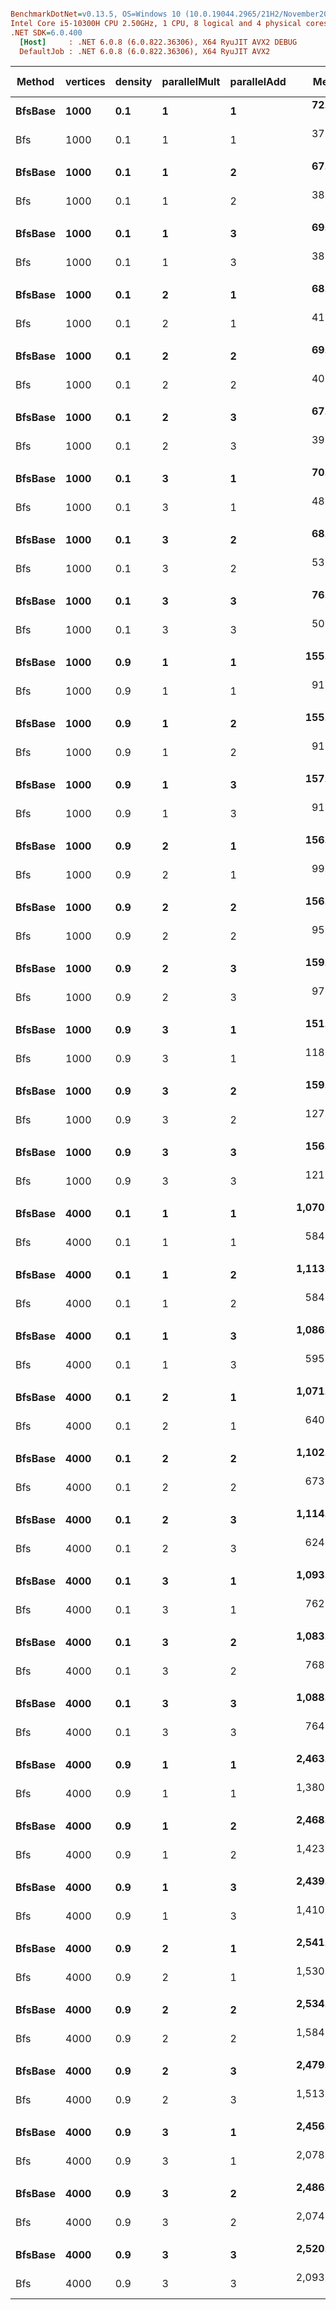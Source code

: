 ``` ini

BenchmarkDotNet=v0.13.5, OS=Windows 10 (10.0.19044.2965/21H2/November2021Update)
Intel Core i5-10300H CPU 2.50GHz, 1 CPU, 8 logical and 4 physical cores
.NET SDK=6.0.400
  [Host]     : .NET 6.0.8 (6.0.822.36306), X64 RyuJIT AVX2 DEBUG
  DefaultJob : .NET 6.0.8 (6.0.822.36306), X64 RyuJIT AVX2


```
|  Method | vertices | density | parallelMult | parallelAdd |        Mean |     Error |    StdDev |      Median | Ratio | RatioSD |         Gen0 |       Gen1 |  Allocated | Alloc Ratio |
|-------- |--------- |-------- |------------- |------------ |------------:|----------:|----------:|------------:|------:|--------:|-------------:|-----------:|-----------:|------------:|
| **BfsBase** |     **1000** |     **0.1** |            **1** |           **1** |    **72.35 ms** |  **0.315 ms** |  **0.280 ms** |    **72.32 ms** |  **1.00** |    **0.00** |   **24000.0000** |   **285.7143** |    **95.9 MB** |        **1.00** |
|     Bfs |     1000 |     0.1 |            1 |           1 |    37.84 ms |  0.510 ms |  0.477 ms |    37.78 ms |  0.52 |    0.01 |   23285.7143 |   642.8571 |    94.9 MB |        0.99 |
|         |          |         |              |             |             |           |           |             |       |         |              |            |            |             |
| **BfsBase** |     **1000** |     **0.1** |            **1** |           **2** |    **67.02 ms** |  **0.256 ms** |  **0.214 ms** |    **67.08 ms** |  **1.00** |    **0.00** |   **23000.0000** |   **375.0000** |   **92.07 MB** |        **1.00** |
|     Bfs |     1000 |     0.1 |            1 |           2 |    38.44 ms |  0.412 ms |  0.385 ms |    38.41 ms |  0.57 |    0.01 |   23142.8571 |   785.7143 |   94.28 MB |        1.02 |
|         |          |         |              |             |             |           |           |             |       |         |              |            |            |             |
| **BfsBase** |     **1000** |     **0.1** |            **1** |           **3** |    **69.80 ms** |  **0.166 ms** |  **0.147 ms** |    **69.81 ms** |  **1.00** |    **0.00** |   **24125.0000** |   **375.0000** |   **96.42 MB** |        **1.00** |
|     Bfs |     1000 |     0.1 |            1 |           3 |    38.20 ms |  0.692 ms |  0.647 ms |    38.34 ms |  0.55 |    0.01 |   23428.5714 |   857.1429 |   95.31 MB |        0.99 |
|         |          |         |              |             |             |           |           |             |       |         |              |            |            |             |
| **BfsBase** |     **1000** |     **0.1** |            **2** |           **1** |    **68.75 ms** |  **0.235 ms** |  **0.220 ms** |    **68.75 ms** |  **1.00** |    **0.00** |   **23500.0000** |   **500.0000** |   **93.84 MB** |        **1.00** |
|     Bfs |     1000 |     0.1 |            2 |           1 |    41.29 ms |  0.437 ms |  0.409 ms |    41.26 ms |  0.60 |    0.01 |   23153.8462 |  1153.8462 |    96.6 MB |        1.03 |
|         |          |         |              |             |             |           |           |             |       |         |              |            |            |             |
| **BfsBase** |     **1000** |     **0.1** |            **2** |           **2** |    **69.56 ms** |  **0.451 ms** |  **0.422 ms** |    **69.45 ms** |  **1.00** |    **0.00** |   **23625.0000** |   **500.0000** |   **94.86 MB** |        **1.00** |
|     Bfs |     1000 |     0.1 |            2 |           2 |    40.96 ms |  0.743 ms |  0.695 ms |    41.14 ms |  0.59 |    0.01 |   22923.0769 |   923.0769 |   95.32 MB |        1.00 |
|         |          |         |              |             |             |           |           |             |       |         |              |            |            |             |
| **BfsBase** |     **1000** |     **0.1** |            **2** |           **3** |    **67.21 ms** |  **0.363 ms** |  **0.340 ms** |    **67.08 ms** |  **1.00** |    **0.00** |   **23250.0000** |   **500.0000** |   **92.94 MB** |        **1.00** |
|     Bfs |     1000 |     0.1 |            2 |           3 |    39.12 ms |  0.759 ms |  0.874 ms |    38.90 ms |  0.58 |    0.01 |   22692.3077 |  1230.7692 |   94.35 MB |        1.02 |
|         |          |         |              |             |             |           |           |             |       |         |              |            |            |             |
| **BfsBase** |     **1000** |     **0.1** |            **3** |           **1** |    **70.62 ms** |  **0.247 ms** |  **0.219 ms** |    **70.64 ms** |  **1.00** |    **0.00** |   **24000.0000** |   **125.0000** |   **96.47 MB** |        **1.00** |
|     Bfs |     1000 |     0.1 |            3 |           1 |    48.84 ms |  0.967 ms |  2.299 ms |    48.33 ms |  0.68 |    0.03 |   22000.0000 |  2000.0000 |   94.54 MB |        0.98 |
|         |          |         |              |             |             |           |           |             |       |         |              |            |            |             |
| **BfsBase** |     **1000** |     **0.1** |            **3** |           **2** |    **68.04 ms** |  **0.506 ms** |  **0.423 ms** |    **67.98 ms** |  **1.00** |    **0.00** |   **23500.0000** |  **1000.0000** |   **93.99 MB** |        **1.00** |
|     Bfs |     1000 |     0.1 |            3 |           2 |    53.02 ms |  1.052 ms |  2.028 ms |    52.66 ms |  0.78 |    0.04 |   22000.0000 |  1000.0000 |   95.49 MB |        1.02 |
|         |          |         |              |             |             |           |           |             |       |         |              |            |            |             |
| **BfsBase** |     **1000** |     **0.1** |            **3** |           **3** |    **76.24 ms** |  **0.954 ms** |  **0.892 ms** |    **76.05 ms** |  **1.00** |    **0.00** |   **23571.4286** |   **428.5714** |   **94.48 MB** |        **1.00** |
|     Bfs |     1000 |     0.1 |            3 |           3 |    50.70 ms |  1.003 ms |  1.073 ms |    50.82 ms |  0.67 |    0.02 |   22250.0000 |  1000.0000 |   95.35 MB |        1.01 |
|         |          |         |              |             |             |           |           |             |       |         |              |            |            |             |
| **BfsBase** |     **1000** |     **0.9** |            **1** |           **1** |   **155.64 ms** |  **0.648 ms** |  **0.574 ms** |   **155.86 ms** |  **1.00** |    **0.00** |   **74500.0000** |   **250.0000** |  **298.12 MB** |        **1.00** |
|     Bfs |     1000 |     0.9 |            1 |           1 |    91.83 ms |  1.432 ms |  1.339 ms |    92.16 ms |  0.59 |    0.01 |   75333.3333 |   500.0000 |  301.97 MB |        1.01 |
|         |          |         |              |             |             |           |           |             |       |         |              |            |            |             |
| **BfsBase** |     **1000** |     **0.9** |            **1** |           **2** |   **155.70 ms** |  **0.385 ms** |  **0.341 ms** |   **155.58 ms** |  **1.00** |    **0.00** |   **74250.0000** |   **250.0000** |   **296.8 MB** |        **1.00** |
|     Bfs |     1000 |     0.9 |            1 |           2 |    91.87 ms |  1.085 ms |  1.015 ms |    92.28 ms |  0.59 |    0.01 |   75166.6667 |  1000.0000 |  301.64 MB |        1.02 |
|         |          |         |              |             |             |           |           |             |       |         |              |            |            |             |
| **BfsBase** |     **1000** |     **0.9** |            **1** |           **3** |   **157.32 ms** |  **0.570 ms** |  **0.476 ms** |   **157.21 ms** |  **1.00** |    **0.00** |   **74500.0000** |   **250.0000** |  **298.07 MB** |        **1.00** |
|     Bfs |     1000 |     0.9 |            1 |           3 |    91.14 ms |  1.528 ms |  1.355 ms |    91.60 ms |  0.58 |    0.01 |   75500.0000 |  1166.6667 |  302.76 MB |        1.02 |
|         |          |         |              |             |             |           |           |             |       |         |              |            |            |             |
| **BfsBase** |     **1000** |     **0.9** |            **2** |           **1** |   **156.01 ms** |  **0.214 ms** |  **0.200 ms** |   **155.99 ms** |  **1.00** |    **0.00** |   **74000.0000** |   **250.0000** |  **296.27 MB** |        **1.00** |
|     Bfs |     1000 |     0.9 |            2 |           1 |    99.84 ms |  1.757 ms |  1.644 ms |    99.53 ms |  0.64 |    0.01 |   74000.0000 |  1166.6667 |  299.32 MB |        1.01 |
|         |          |         |              |             |             |           |           |             |       |         |              |            |            |             |
| **BfsBase** |     **1000** |     **0.9** |            **2** |           **2** |   **156.80 ms** |  **0.296 ms** |  **0.263 ms** |   **156.86 ms** |  **1.00** |    **0.00** |   **74500.0000** |   **250.0000** |   **298.3 MB** |        **1.00** |
|     Bfs |     1000 |     0.9 |            2 |           2 |    95.71 ms |  1.327 ms |  1.242 ms |    95.85 ms |  0.61 |    0.01 |   73666.6667 |  1500.0000 |  298.53 MB |        1.00 |
|         |          |         |              |             |             |           |           |             |       |         |              |            |            |             |
| **BfsBase** |     **1000** |     **0.9** |            **2** |           **3** |   **159.14 ms** |  **0.249 ms** |  **0.233 ms** |   **159.08 ms** |  **1.00** |    **0.00** |   **75250.0000** |   **250.0000** |  **300.37 MB** |        **1.00** |
|     Bfs |     1000 |     0.9 |            2 |           3 |    97.44 ms |  1.083 ms |  1.013 ms |    97.55 ms |  0.61 |    0.01 |   74166.6667 |  1333.3333 |  299.99 MB |        1.00 |
|         |          |         |              |             |             |           |           |             |       |         |              |            |            |             |
| **BfsBase** |     **1000** |     **0.9** |            **3** |           **1** |   **151.97 ms** |  **0.315 ms** |  **0.279 ms** |   **151.94 ms** |  **1.00** |    **0.00** |   **74000.0000** |   **250.0000** |  **295.98 MB** |        **1.00** |
|     Bfs |     1000 |     0.9 |            3 |           1 |   118.76 ms |  2.366 ms |  5.194 ms |   120.99 ms |  0.79 |    0.03 |   72000.0000 |  3000.0000 |  297.57 MB |        1.01 |
|         |          |         |              |             |             |           |           |             |       |         |              |            |            |             |
| **BfsBase** |     **1000** |     **0.9** |            **3** |           **2** |   **159.14 ms** |  **0.308 ms** |  **0.288 ms** |   **159.09 ms** |  **1.00** |    **0.00** |   **75250.0000** |   **250.0000** |  **301.01 MB** |        **1.00** |
|     Bfs |     1000 |     0.9 |            3 |           2 |   127.90 ms |  2.464 ms |  2.637 ms |   127.32 ms |  0.80 |    0.02 |   74000.0000 |  1666.6667 |  304.65 MB |        1.01 |
|         |          |         |              |             |             |           |           |             |       |         |              |            |            |             |
| **BfsBase** |     **1000** |     **0.9** |            **3** |           **3** |   **156.99 ms** |  **0.333 ms** |  **0.312 ms** |   **156.99 ms** |  **1.00** |    **0.00** |   **75000.0000** |   **750.0000** |  **299.93 MB** |        **1.00** |
|     Bfs |     1000 |     0.9 |            3 |           3 |   121.44 ms |  2.387 ms |  4.599 ms |   123.31 ms |  0.77 |    0.03 |   71000.0000 |  1000.0000 |  295.03 MB |        0.98 |
|         |          |         |              |             |             |           |           |             |       |         |              |            |            |             |
| **BfsBase** |     **4000** |     **0.1** |            **1** |           **1** | **1,070.77 ms** |  **2.327 ms** |  **1.817 ms** | **1,070.89 ms** |  **1.00** |    **0.00** |  **371000.0000** |  **2000.0000** | **1486.16 MB** |        **1.00** |
|     Bfs |     4000 |     0.1 |            1 |           1 |   584.83 ms | 11.403 ms | 12.201 ms |   586.95 ms |  0.55 |    0.01 |  367000.0000 |  5000.0000 | 1497.94 MB |        1.01 |
|         |          |         |              |             |             |           |           |             |       |         |              |            |            |             |
| **BfsBase** |     **4000** |     **0.1** |            **1** |           **2** | **1,113.66 ms** |  **1.587 ms** |  **1.484 ms** | **1,114.33 ms** |  **1.00** |    **0.00** |  **376000.0000** |  **2000.0000** | **1507.64 MB** |        **1.00** |
|     Bfs |     4000 |     0.1 |            1 |           2 |   584.48 ms | 10.848 ms | 10.654 ms |   580.37 ms |  0.53 |    0.01 |  368000.0000 |  5000.0000 | 1500.82 MB |        1.00 |
|         |          |         |              |             |             |           |           |             |       |         |              |            |            |             |
| **BfsBase** |     **4000** |     **0.1** |            **1** |           **3** | **1,086.85 ms** |  **2.971 ms** |  **2.634 ms** | **1,086.16 ms** |  **1.00** |    **0.00** |  **372000.0000** |  **2000.0000** | **1493.37 MB** |        **1.00** |
|     Bfs |     4000 |     0.1 |            1 |           3 |   595.31 ms | 11.440 ms | 16.407 ms |   597.50 ms |  0.55 |    0.02 |  367000.0000 |  5000.0000 | 1498.07 MB |        1.00 |
|         |          |         |              |             |             |           |           |             |       |         |              |            |            |             |
| **BfsBase** |     **4000** |     **0.1** |            **2** |           **1** | **1,071.99 ms** |  **1.609 ms** |  **1.426 ms** | **1,072.07 ms** |  **1.00** |    **0.00** |  **370000.0000** |  **3000.0000** | **1485.81 MB** |        **1.00** |
|     Bfs |     4000 |     0.1 |            2 |           1 |   640.77 ms | 12.466 ms | 15.765 ms |   639.98 ms |  0.60 |    0.01 |  363000.0000 |  6000.0000 | 1492.42 MB |        1.00 |
|         |          |         |              |             |             |           |           |             |       |         |              |            |            |             |
| **BfsBase** |     **4000** |     **0.1** |            **2** |           **2** | **1,102.23 ms** |  **2.280 ms** |  **2.022 ms** | **1,102.09 ms** |  **1.00** |    **0.00** |  **376000.0000** |  **3000.0000** | **1509.65 MB** |        **1.00** |
|     Bfs |     4000 |     0.1 |            2 |           2 |   673.65 ms | 13.318 ms | 22.973 ms |   677.38 ms |  0.61 |    0.02 |  349000.0000 |  9000.0000 | 1493.43 MB |        0.99 |
|         |          |         |              |             |             |           |           |             |       |         |              |            |            |             |
| **BfsBase** |     **4000** |     **0.1** |            **2** |           **3** | **1,114.20 ms** | **21.725 ms** | **55.296 ms** | **1,091.81 ms** |  **1.00** |    **0.00** |  **374000.0000** |  **3000.0000** | **1501.46 MB** |        **1.00** |
|     Bfs |     4000 |     0.1 |            2 |           3 |   624.62 ms | 12.295 ms | 14.158 ms |   623.66 ms |  0.55 |    0.04 |  368000.0000 |  6000.0000 | 1511.48 MB |        1.01 |
|         |          |         |              |             |             |           |           |             |       |         |              |            |            |             |
| **BfsBase** |     **4000** |     **0.1** |            **3** |           **1** | **1,093.22 ms** |  **3.176 ms** |  **2.816 ms** | **1,092.76 ms** |  **1.00** |    **0.00** |  **376000.0000** |  **3000.0000** | **1512.81 MB** |        **1.00** |
|     Bfs |     4000 |     0.1 |            3 |           1 |   762.32 ms | 15.091 ms | 21.156 ms |   763.19 ms |  0.70 |    0.02 |  346000.0000 |  8000.0000 | 1516.68 MB |        1.00 |
|         |          |         |              |             |             |           |           |             |       |         |              |            |            |             |
| **BfsBase** |     **4000** |     **0.1** |            **3** |           **2** | **1,083.54 ms** |  **3.728 ms** |  **3.487 ms** | **1,082.99 ms** |  **1.00** |    **0.00** |  **373000.0000** |  **3000.0000** | **1497.21 MB** |        **1.00** |
|     Bfs |     4000 |     0.1 |            3 |           2 |   768.18 ms | 14.692 ms | 18.044 ms |   768.48 ms |  0.71 |    0.02 |  342000.0000 |  9000.0000 | 1507.01 MB |        1.01 |
|         |          |         |              |             |             |           |           |             |       |         |              |            |            |             |
| **BfsBase** |     **4000** |     **0.1** |            **3** |           **3** | **1,088.36 ms** |  **1.999 ms** |  **1.670 ms** | **1,088.25 ms** |  **1.00** |    **0.00** |  **371000.0000** |  **2000.0000** | **1488.22 MB** |        **1.00** |
|     Bfs |     4000 |     0.1 |            3 |           3 |   764.07 ms | 15.155 ms | 24.037 ms |   766.51 ms |  0.70 |    0.03 |  357000.0000 |  5000.0000 | 1498.39 MB |        1.01 |
|         |          |         |              |             |             |           |           |             |       |         |              |            |            |             |
| **BfsBase** |     **4000** |     **0.9** |            **1** |           **1** | **2,463.75 ms** |  **6.080 ms** |  **5.687 ms** | **2,462.03 ms** |  **1.00** |    **0.00** | **1192000.0000** |  **3000.0000** | **4767.61 MB** |        **1.00** |
|     Bfs |     4000 |     0.9 |            1 |           1 | 1,380.37 ms | 25.991 ms | 24.312 ms | 1,373.46 ms |  0.56 |    0.01 | 1193000.0000 |  7000.0000 | 4786.81 MB |        1.00 |
|         |          |         |              |             |             |           |           |             |       |         |              |            |            |             |
| **BfsBase** |     **4000** |     **0.9** |            **1** |           **2** | **2,468.39 ms** |  **4.873 ms** |  **4.559 ms** | **2,468.91 ms** |  **1.00** |    **0.00** | **1195000.0000** |  **2000.0000** | **4778.57 MB** |        **1.00** |
|     Bfs |     4000 |     0.9 |            1 |           2 | 1,423.28 ms | 20.780 ms | 19.437 ms | 1,419.92 ms |  0.58 |    0.01 | 1195000.0000 |  6000.0000 | 4792.58 MB |        1.00 |
|         |          |         |              |             |             |           |           |             |       |         |              |            |            |             |
| **BfsBase** |     **4000** |     **0.9** |            **1** |           **3** | **2,439.71 ms** |  **4.345 ms** |  **4.064 ms** | **2,438.17 ms** |  **1.00** |    **0.00** | **1186000.0000** |  **2000.0000** | **4739.88 MB** |        **1.00** |
|     Bfs |     4000 |     0.9 |            1 |           3 | 1,410.72 ms | 23.686 ms | 20.997 ms | 1,405.85 ms |  0.58 |    0.01 | 1188000.0000 |  5000.0000 | 4768.41 MB |        1.01 |
|         |          |         |              |             |             |           |           |             |       |         |              |            |            |             |
| **BfsBase** |     **4000** |     **0.9** |            **2** |           **1** | **2,541.01 ms** |  **1.860 ms** |  **1.649 ms** | **2,540.95 ms** |  **1.00** |    **0.00** | **1200000.0000** |  **2000.0000** | **4795.52 MB** |        **1.00** |
|     Bfs |     4000 |     0.9 |            2 |           1 | 1,530.22 ms | 29.627 ms | 31.701 ms | 1,535.31 ms |  0.60 |    0.01 | 1181000.0000 |  7000.0000 | 4749.78 MB |        0.99 |
|         |          |         |              |             |             |           |           |             |       |         |              |            |            |             |
| **BfsBase** |     **4000** |     **0.9** |            **2** |           **2** | **2,534.64 ms** |  **3.872 ms** |  **3.621 ms** | **2,534.28 ms** |  **1.00** |    **0.00** | **1190000.0000** |  **2000.0000** | **4758.08 MB** |        **1.00** |
|     Bfs |     4000 |     0.9 |            2 |           2 | 1,584.15 ms | 31.187 ms | 53.796 ms | 1,597.00 ms |  0.63 |    0.02 | 1176000.0000 | 12000.0000 | 4754.83 MB |        1.00 |
|         |          |         |              |             |             |           |           |             |       |         |              |            |            |             |
| **BfsBase** |     **4000** |     **0.9** |            **2** |           **3** | **2,479.54 ms** |  **5.430 ms** |  **5.079 ms** | **2,478.05 ms** |  **1.00** |    **0.00** | **1197000.0000** |  **2000.0000** | **4786.05 MB** |        **1.00** |
|     Bfs |     4000 |     0.9 |            2 |           3 | 1,513.05 ms | 28.495 ms | 27.986 ms | 1,516.32 ms |  0.61 |    0.01 | 1182000.0000 |  9000.0000 | 4766.62 MB |        1.00 |
|         |          |         |              |             |             |           |           |             |       |         |              |            |            |             |
| **BfsBase** |     **4000** |     **0.9** |            **3** |           **1** | **2,456.84 ms** |  **2.635 ms** |  **2.336 ms** | **2,457.30 ms** |  **1.00** |    **0.00** | **1186000.0000** |  **2000.0000** | **4741.35 MB** |        **1.00** |
|     Bfs |     4000 |     0.9 |            3 |           1 | 2,078.11 ms | 41.543 ms | 87.628 ms | 2,102.55 ms |  0.86 |    0.04 | 1187000.0000 |  8000.0000 | 4820.18 MB |        1.02 |
|         |          |         |              |             |             |           |           |             |       |         |              |            |            |             |
| **BfsBase** |     **4000** |     **0.9** |            **3** |           **2** | **2,486.10 ms** |  **3.785 ms** |  **2.955 ms** | **2,485.83 ms** |  **1.00** |    **0.00** | **1193000.0000** |  **2000.0000** | **4770.04 MB** |        **1.00** |
|     Bfs |     4000 |     0.9 |            3 |           2 | 2,074.94 ms | 41.284 ms | 96.501 ms | 2,128.93 ms |  0.84 |    0.04 | 1172000.0000 | 17000.0000 | 4821.01 MB |        1.01 |
|         |          |         |              |             |             |           |           |             |       |         |              |            |            |             |
| **BfsBase** |     **4000** |     **0.9** |            **3** |           **3** | **2,520.32 ms** |  **4.527 ms** |  **4.014 ms** | **2,519.68 ms** |  **1.00** |    **0.00** | **1201000.0000** |  **2000.0000** |  **4803.1 MB** |        **1.00** |
|     Bfs |     4000 |     0.9 |            3 |           3 | 2,093.12 ms | 41.487 ms | 91.933 ms | 2,133.94 ms |  0.82 |    0.04 | 1174000.0000 | 15000.0000 | 4803.74 MB |        1.00 |
